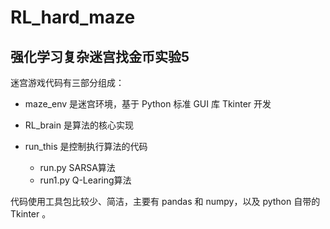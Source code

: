 # RL_hard_maze
强化学习复杂迷宫找金币实验5
-----
迷宫游戏代码有三部分组成： 
- maze_env 是迷宫环境，基于 Python 标准 GUI 库 Tkinter 开发 
- RL_brain 是算法的核心实现 
- run_this 是控制执行算法的代码 

  - run.py SARSA算法
  - run1.py Q-Learing算法

代码使用工具包比较少、简洁，主要有 pandas 和 numpy，以及 python 自带的 Tkinter 。

